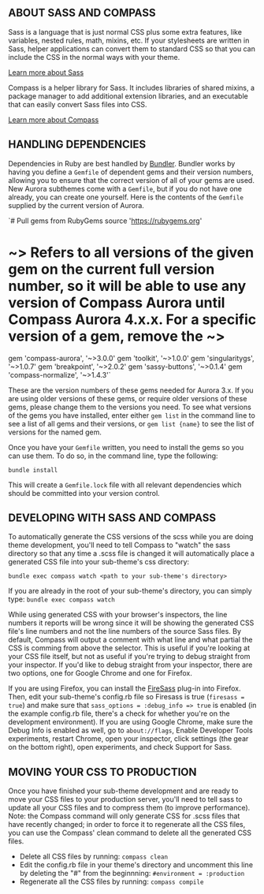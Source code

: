 ABOUT SASS AND COMPASS
----------------------

Sass is a language that is just normal CSS plus some extra features, like
variables, nested rules, math, mixins, etc. If your stylesheets are written in
Sass, helper applications can convert them to standard CSS so that you can
include the CSS in the normal ways with your theme.

[Learn more about Sass](http://sass-lang.com)

Compass is a helper library for Sass. It includes libraries of shared mixins, a
package manager to add additional extension libraries, and an executable that
can easily convert Sass files into CSS.

[Learn more about Compass](http://compass-style.org)

HANDLING DEPENDENCIES
---------------------

Dependencies in Ruby are best handled by [Bundler](http://gembundler.com/). Bundler works by having you define a `Gemfile` of dependent gems and their version numbers, allowing you to ensure that the correct version of all of your gems are used. New Aurora subthemes come with a `Gemfile`, but if you do not have one already, you can create one yourself. Here is the contents of the `Gemfile` supplied by the current version of Aurora.

`# Pull gems from RubyGems
source 'https://rubygems.org'
# ~> Refers to all versions of the given gem on the current full version number, so it will be able to use any version of Compass Aurora until Compass Aurora 4.x.x. For a specific version of a gem, remove the ~>
gem 'compass-aurora', '~>3.0.0'
gem 'toolkit', '~>1.0.0'
gem 'singularitygs', '~>1.0.7'
gem 'breakpoint', '~>2.0.2'
gem 'sassy-buttons', '~>0.1.4'
gem 'compass-normalize', '~>1.4.3'`

These are the version numbers of these gems needed for Aurora 3.x. If you are using older versions of these gems, or require older versions of these gems, please change them to the versions you need. To see what versions of the gems you have installed, enter either `gem list` in the command line to see a list of all gems and their versions, or `gem list {name}` to see the list of versions for the named gem.

Once you have your `Gemfile` written, you need to install the gems so you can use them. To do so, in the command line, type the following:

`bundle install`

This will create a `Gemfile.lock` file with all relevant dependencies which should be committed into your version control.


DEVELOPING WITH SASS AND COMPASS
--------------------------------

To automatically generate the CSS versions of the scss while you are doing theme
development, you'll need to tell Compass to "watch" the sass directory so that
any time a .scss file is changed it will automatically place a generated CSS
file into your sub-theme's css directory:

  `bundle exec compass watch <path to your sub-theme's directory>`

If you are already in the root of your sub-theme's directory, you can simply
  type:  `bundle exec compass watch`

While using generated CSS with your browser's inspectors, the line numbers it reports will be
wrong since it will be showing the generated CSS file's line numbers and not the
line numbers of the source Sass files. By default, Compass will output a comment with what line and what partial the CSS is comming from above the selector. This is useful if you're looking at your CSS file itself, but not as useful if you're trying to debug straight from your inspector. If you'd like to debug straight from your inspector, there are two options, one for Google Chrome and one for Firefox.

If you are using Firefox, you can install the [FireSass](https://addons.mozilla.org/en-US/firefox/addon/firesass-for-firebug/) plug-in into Firefox. Then, edit your sub-theme's config.rb file so Firesass is true (`firesass = true`) and make sure that `sass_options = :debug_info => true` is enabled (in the example config.rb file, there's a check for whether you're on the development environment). If you are using Google Chrome, make sure the Debug Info is enabled as well, go to `about://flags`, Enable Developer Tools experiments, restart Chrome, open your inspector, click settings (the gear on the bottom right), open experiments, and check Support for Sass.


MOVING YOUR CSS TO PRODUCTION
-----------------------------

Once you have finished your sub-theme development and are ready to move your CSS
files to your production server, you'll need to tell sass to update all your CSS
files and to compress them (to improve performance). Note: the Compass command
will only generate CSS for .scss files that have recently changed; in order to
force it to regenerate all the CSS files, you can use the Compass' clean command
to delete all the generated CSS files.

- Delete all CSS files by running: `compass clean`
- Edit the config.rb file in your theme's directory and uncomment this line by
  deleting the "#" from the beginnning:
    `#environment = :production`
- Regenerate all the CSS files by running: `compass compile`
